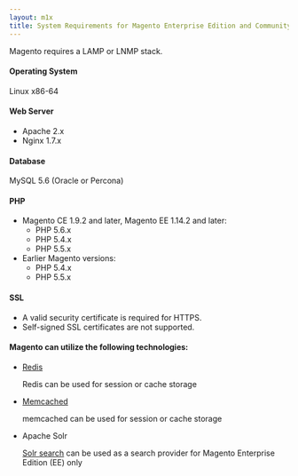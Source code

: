 ```yaml
---
layout: m1x
title: System Requirements for Magento Enterprise Edition and Community Edition (Current Shipping Versions)
---
```


Magento requires a LAMP or LNMP stack.
 
#### Operating System
Linux x86-64
 
#### Web Server
*   Apache 2.x
*   Nginx 1.7.x
 
#### Database
MySQL 5.6 (Oracle or Percona)
 
#### PHP
 
*	Magento CE 1.9.2 and later, Magento EE 1.14.2 and later: 
	*	PHP 5.6.x
	*   PHP 5.4.x
	*   PHP 5.5.x
*	Earlier Magento versions:
	*   PHP 5.4.x
	*   PHP 5.5.x
 
#### SSL
*   A valid security certificate is required for HTTPS.
*   Self-signed SSL certificates are not supported.
 
#### Magento can utilize the following technologies:
*   [Redis](http://devdocs.magento.com/guides/m1x/ce18-ee113/using_redis.html)
    
	Redis can be used for session or cache storage

*   [Memcached](https://devdocs.magento.com/guides/v2.2/config-guide/memcache/memcache.html)
    
    memcached can be used for session or cache storage
 
*   Apache Solr
 
    [Solr search](http://merch.docs.magento.com/ee/user_guide/search_seo/search-configuration-solr.html) can be used as a search provider for Magento Enterprise Edition (EE) only
